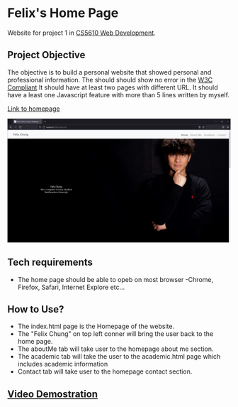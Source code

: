 # Felix's Home Page

Website for project 1 in [CS5610 Web Development](https://johnguerra.co/classes/webDevelopment_fall_2021/). 
## Project Objective
The objective is to build a personal website that showed personal and professional information.
The should should show no error in the [W3C Compliant](https://validator.w3.org/#validate_by_input)
It should have at least two pages with different URL.
It should have a least one Javascript feature with more than 5 lines written by myself.

 [Link to homepage](https://fcchung.github.io/felix-website/index.html)

![Home page of website](images/homepage.png)


## Tech requirements

- The home page should be able to opeb on most browser
    -Chrome, Firefox, Safari, Internet Explore etc...

## How to Use?

- The index.html page is the Homepage of the website. 
- The "Felix Chung" on top left conner will bring the user back to the home page.
- The aboutMe tab will take user to the homepage about me section. 
- The academic tab will take the user to the academic.html page which includes academic information
- Contact tab will take user to the homepage contact section.

## [Video Demostration](video/Introduction.mp4)

<!-- From Nathaniel: Here is my code review -->
<!-- I really like the transition when scrolling from the first section of the home page to the second section (about me) of the home page. -->
<!-- The background of the first section fading in and out and having the fixed image in the second section is a great interface for starting your webpage. -->
<!-- When navigating through your pages it does get confusing from time when I think the About Me link takes me to a different page. A suggestion could be to --> 
<!-- have a dropdown in the Home link where you have the About Me link appearing below the Home link (in the navigation bar).
<!-- I really liked how you implemented the reusability of your navigation element for your pages.  
